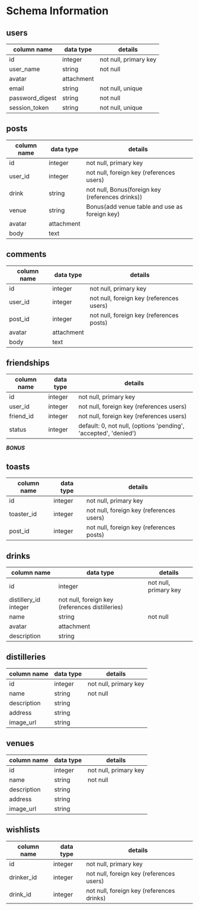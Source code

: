 # Schema Information

## users
column name     | data type | details
----------------|-----------|-----------------------
id              | integer   | not null, primary key
user_name       | string    | not null
avatar          | attachment|
email           | string    | not null, unique
password_digest | string    | not null
session_token   | string    | not null, unique

## posts
column name | data type | details
------------|-----------|-----------------------
id          | integer   | not null, primary key
user_id     | integer   | not null, foreign key (references users)
drink       | string    | not null, Bonus(foreign key (references drinks))
venue       | string    | Bonus(add venue table and use as foreign key)
avatar      | attachment|
body        | text      |

## comments
column name | data type | details
------------|-----------|-----------------------
id          | integer   | not null, primary key
user_id     | integer   | not null, foreign key (references users)
post_id     | integer   | not null, foreign key (references posts)
avatar      | attachment|
body        | text      |

## friendships
column name | data type | details
------------|-----------|-----------------------
id          | integer   | not null, primary key
user_id     | integer   | not null, foreign key (references users)
friend_id   | integer   | not null, foreign key (references users)
status      | integer   | default: 0, not null, (options 'pending', 'accepted', 'denied')

*******BONUS*******

## toasts
column name | data type | details
------------|-----------|-----------------------
id          | integer   | not null, primary key
toaster_id  | integer   | not null, foreign key (references users)
post_id     | integer   | not null, foreign key (references posts)

## drinks
column name | data type | details
------------|-----------|-----------------------
id          | integer   | not null, primary key
distillery_id integer   | not null, foreign key (references distilleries)
name        | string    | not null
avatar      | attachment|
description | string    |

## distilleries
column name | data type | details
------------|-----------|-----------------------
id          | integer   | not null, primary key
name        | string    | not null
description | string    |
address     | string    |
image_url   | string    |

## venues
column name | data type | details
------------|-----------|-----------------------
id          | integer   | not null, primary key
name        | string    | not null
description | string    |
address     | string    |
image_url   | string    |


## wishlists
column name | data type | details
------------|-----------|-----------------------
id          | integer   | not null, primary key
drinker_id  | integer   | not null, foreign key (references users)
drink_id    | integer   | not null, foreign key (references drinks)
